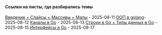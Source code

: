 #### Ссылки на листы, где разбирались темы
[Введение + Слайсы + Массивы + Мапы](obsidian://open?vault=Learn&file=Daily%2F2025-08-11) - 2025-08-11
[ООП в golang](obsidian://open?vault=Learn&file=Daily%2F2025-08-12)- 2025-08-12
[Каналы в Go](obsidian://open?vault=Learn&file=Daily%2F2025-08-13) - 2025-08-13
[Строки в Go + Типы данных в Go](obsidian://open?vault=Learn&file=Daily%2F2025-08-15) - 2025-08-15
[Интерфейсы в Go](obsidian://open?vault=Learn&file=Daily%2F2025-08-17) - 2025-08-17






